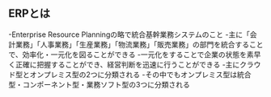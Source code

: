## ERPとは
-Enterprise Resource Planningの略で統合基幹業務システムのこと
-主に「会計業務」「人事業務」「生産業務」「物流業務」「販売業務」の部門を統合することで、効率化・一元化を図ることができる
-一元化をすることで企業の状態を素早く正確に把握することができ、経営判断を迅速に行うことができる
-主にクラウド型とオンプレミス型の2つに分類される
-その中でもオンプレミス型は統合型・コンポーネント型・業務ソフト型の3つに分類される